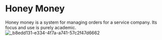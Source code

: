 # Honey Money
Honey money is a system for managing orders for a service company. Its focus and use is purely academic.
<br>
![_b8edd131-e334-4f7a-a741-57c2f47d6662](https://github.com/Navelogic/HoneyMoney/assets/93350805/4f08498e-cf2f-4c80-bb7d-9c15340fbad1)
